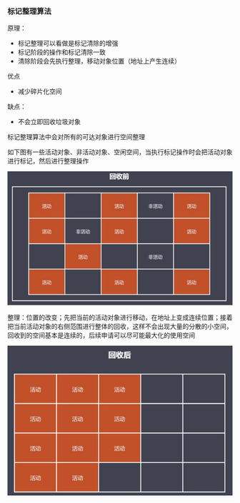 ### 标记整理算法
原理：
* 标记整理可以看做是标记清除的增强
* 标记阶段的操作和标记清除一致
* 清除阶段会先执行整理，移动对象位置（地址上产生连续）


优点
* 减少碎片化空间

缺点：
* 不会立即回收垃圾对象

标记整理算法中会对所有的可达对象进行空间整理

如下图有一些活动对象、非活动对象、空闲空间，当执行标记操作时会把活动对象进行标记，然后进行整理操作

![](../img/mark-compact1.jpg)

整理：位置的改变；先把当前的活动对象进行移动，在地址上变成连续位置；接着把当前活动对象的右侧范围进行整体的回收，这样不会出现大量的分散的小空间，回收到的空间基本是连续的，后续申请可以尽可能最大化的使用空间

![](../img/mark-compact2.jpg)

